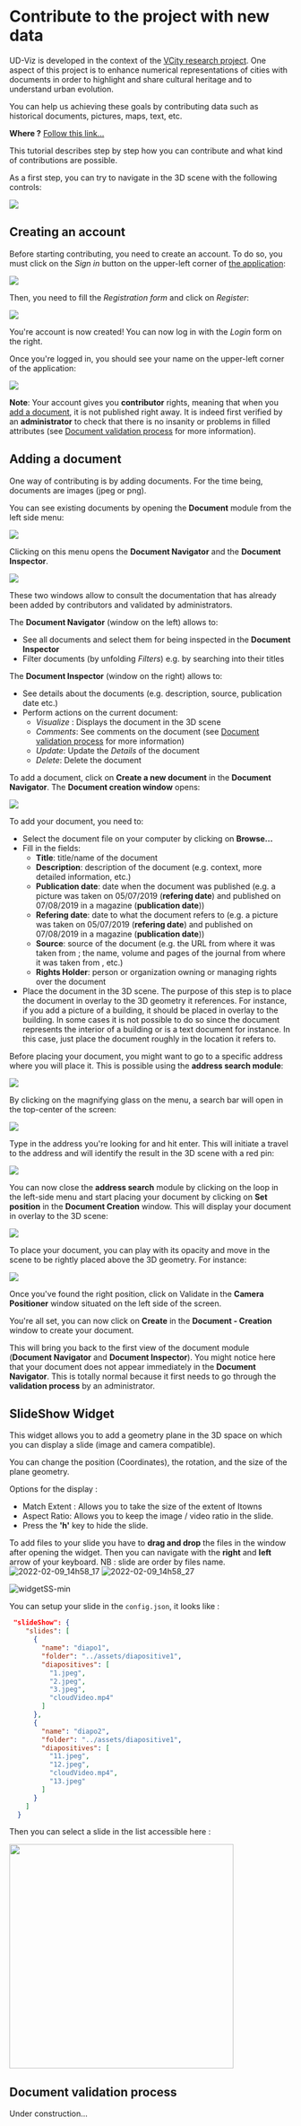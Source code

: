 # Contribute to the project with new data

UD-Viz is developed in the context of the [VCity research project](https://projet.liris.cnrs.fr/vcity/wiki/doku.php).
One aspect of this project is to enhance numerical representations of cities
with documents in order to highlight and share cultural heritage and
to understand urban evolution.

You can help us achieving these goals by contributing data such as historical
documents, pictures, maps, text, etc.

**Where ?** [Follow this link...](http://rict.liris.cnrs.fr/UDVDemo/UDV/UDV-Core/examples/DemoStable/Demo.html)

This tutorial describes step by step how you can contribute and what kind of
contributions are possible.

As a first step, you can try to navigate in the 3D scene with the following controls:

![](./Pictures/UserDoc/controls.PNG)

## Creating an account

Before starting contributing, you need to create an account. To do so, you must
click on the _Sign in_ button on the upper-left corner of
[the application](http://rict.liris.cnrs.fr/UDVDemo/UDV/UDV-Core/examples/DemoStable/Demo.html):

![](./Pictures/UserDoc/UDVHome.png)

Then, you need to fill the _Registration form_ and click on _Register_:

![](./Pictures/UserDoc/registration.png)

You're account is now created! You can now log in with the _Login_ form on the right.

Once you're logged in, you should see your name on the upper-left corner of
the application:

![](./Pictures/UserDoc/loggedIn.png)

**Note**: Your account gives you **contributor** rights, meaning that
when you [add a document](#adding-a-document), it is not published right away.
It is indeed first verified by an **administrator** to check that there is no
insanity or problems in filled attributes (see [Document validation
process](#document-validation-process) for more information).

## Adding a document

One way of contributing is by adding documents. For the time being, documents
are images (jpeg or png).

You can see existing documents by opening the **Document** module from the
left side menu:

![](./Pictures/UserDoc/documentsMenu.png)

Clicking on this menu opens the **Document Navigator** and the **Document
Inspector**.

![](./Pictures/UserDoc/documentsModule.png)

These two windows allow to consult the documentation that has
already been added by contributors and validated by administrators.

The **Document Navigator** (window on the left) allows to:

- See all documents and select them for being inspected in the
  **Document Inspector**
- Filter documents (by unfolding _Filters_) e.g. by searching into their
  titles

The **Document Inspector** (window on the right) allows to:

- See details about the documents (e.g. description, source, publication
  date etc.)
- Perform actions on the current document:
  - _Visualize_ : Displays the document in the 3D scene
  - _Comments_: See comments on the document (see [Document validation
    process](#document-validation-process) for more information)
  - _Update_: Update the _Details_ of the document
  - _Delete_: Delete the document

To add a document, click on **Create a new document** in the **Document
Navigator**. The **Document creation window** opens:

![](./Pictures/UserDoc/docCreation.png)

To add your document, you need to:

- Select the document file on your computer by clicking on **Browse...**
- Fill in the fields:
  - **Title**: title/name of the document
  - **Description**: description of the document (e.g. context, more
    detailed information, etc.)
  - **Publication date**: date when the document was published (e.g. a
    picture was taken on 05/07/2019 (**refering date**) and published on
    07/08/2019 in a magazine (**publication date**))
  - **Refering date**: date to what the document refers to (e.g. a
    picture was taken on 05/07/2019 (**refering date**) and published on
    07/08/2019 in a magazine (**publication date**))
  - **Source**: source of the document (e.g. the URL from where it was
    taken from ; the name, volume and pages of the journal from where it was taken from
    , etc.)
  - **Rights Holder**: person or organization owning or managing rights
    over the document
- Place the document in the 3D scene. The purpose of this step is to place
  the document in overlay to the 3D geometry it references. For instance, if
  you add a picture of a building, it should be placed in overlay to the
  building. In some cases it is not possible to do so since the document
  represents the interior of a building or is a text document for instance.
  In this case, just place the document roughly in the location it refers to.

Before placing your document, you might want to go to a specific address where you
will place it. This is possible using the **address search module**:

![](./Pictures/UserDoc/addressSearchMenu.png)

By clicking on the magnifying glass on the menu, a search bar will open in the top-center
of the screen:

![](./Pictures/UserDoc/addressSearchModule.png)

Type in the address you're looking for and hit enter. This will initiate a
travel to the address and will identify the result in the 3D scene with a red
pin:

![](./Pictures/UserDoc/addressSearchExample.png)

You can now close the **address search** module by clicking on the loop in the
left-side menu and start placing your document by clicking on **Set
position** in the **Document Creation** window. This will display your document
in overlay to the 3D scene:

![](./Pictures/UserDoc/docSetPosition.png)

To place your document, you can play with its opacity and move in the scene
to be rightly placed above the 3D geometry. For instance:

![](./Pictures/UserDoc/docPositionSet.png)

Once you've found the right position, click on Validate in the **Camera
Positioner** window situated on the left side of the screen.

You're all set, you can now click on **Create** in the **Document - Creation**
window to create your document.

This will bring you back to the first view of the document module (**Document
Navigator** and **Document Inspector**). You might notice here that your
document does not appear immediately in the **Document Navigator**. This is totally
normal because it first needs to go through the **validation process** by an
administrator.

## SlideShow Widget

This widget allows you to add a geometry plane in the 3D space on which you can display a slide (image and camera compatible).

You can change the position (Coordinates), the rotation, and the size of the plane geometry.

Options for the display :

- Match Extent : Allows you to take the size of the extent of Itowns
- Aspect Ratio: Allows you to keep the image / video ratio in the slide.
- Press the **'h'** key to hide the slide.

To add files to your slide you have to **drag and drop** the files in the window after opening the widget. Then you can navigate with the **right** and **left** arrow of your keyboard. NB : slide are order by files name.
![2022-02-09_14h58_17](https://user-images.githubusercontent.com/34244904/153233727-1b4b3cf6-fca7-49a9-9cf1-4e9647b1c568.png)
![2022-02-09_14h58_27](https://user-images.githubusercontent.com/34244904/153233735-4d28ed32-bdc2-4aff-bbf8-51cfe546589a.png)

![widgetSS-min](https://user-images.githubusercontent.com/34244904/153233962-30d59fba-0ec8-4931-b187-6a9de86f6ed3.gif)

You can setup your slide in the `config.json`, it looks like :

```json
 "slideShow": {
    "slides": [
      {
        "name": "diapo1",
        "folder": "../assets/diapositive1",
        "diapositives": [
          "1.jpeg",
          "2.jpeg",
          "3.jpeg",
          "cloudVideo.mp4"
        ]
      },
      {
        "name": "diapo2",
        "folder": "../assets/diapositive1",
        "diapositives": [
          "11.jpeg",
          "12.jpeg",
          "cloudVideo.mp4",
          "13.jpeg"
        ]
      }
    ]
  }
```

Then you can select a slide in the list accessible here :

<img src=https://user-images.githubusercontent.com/34244904/169039277-f524b43f-5c97-44ba-a0d1-327ce5ead77f.png style="height:400px">

## Document validation process

Under construction...
